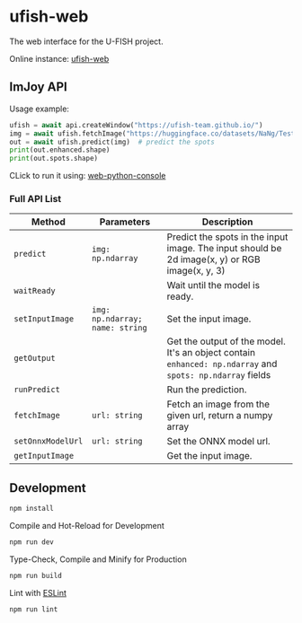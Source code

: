 # ufish-web

The web interface for the U-FISH project.

Online instance: [ufish-web](https://ufish-team.github.io/#/)


## ImJoy API

Usage example:

```Python
ufish = await api.createWindow("https://ufish-team.github.io/")
img = await ufish.fetchImage("https://huggingface.co/datasets/NaNg/TestData/resolve/main/FISH_spots/MERFISH_1.tif")
out = await ufish.predict(img)  # predict the spots
print(out.enhanced.shape)
print(out.spots.shape)
```

CLick to run it using: [web-python-console](https://nanguage.github.io/web-python-console/?file=https://ufish-team.github.io/scripts/demo.py)

### Full API List

| Method | Parameters | Description |
| --- | --- | --- |
| `predict` | `img: np.ndarray` | Predict the spots in the input image. The input should be 2d image(x, y) or RGB image(x, y, 3) |
| `waitReady` | | Wait until the model is ready. |
| `setInputImage` | `img: np.ndarray; name: string` | Set the input image. |
| `getOutput` | | Get the output of the model. It's an object contain `enhanced: np.ndarray` and `spots: np.ndarray` fields |
| `runPredict` | | Run the prediction. |
| `fetchImage` | `url: string` | Fetch an image from the given url, return a numpy array |
| `setOnnxModelUrl` | `url: string` | Set the ONNX model url. |
| `getInputImage` | | Get the input image. |

## Development

```sh
npm install
```

Compile and Hot-Reload for Development

```sh
npm run dev
```

Type-Check, Compile and Minify for Production

```sh
npm run build
```

Lint with [ESLint](https://eslint.org/)

```sh
npm run lint
```
